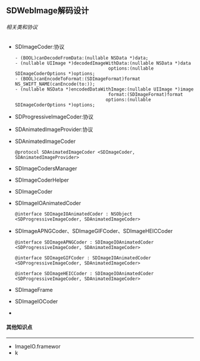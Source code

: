 ## SDWebImage解码设计

###### 相关类和协议

- SDImageCoder:协议

  ```
  - (BOOL)canDecodeFromData:(nullable NSData *)data;
  - (nullable UIImage *)decodedImageWithData:(nullable NSData *)data
                                     options:(nullable SDImageCoderOptions *)options;
  - (BOOL)canEncodeToFormat:(SDImageFormat)format NS_SWIFT_NAME(canEncode(to:));
  - (nullable NSData *)encodedDataWithImage:(nullable UIImage *)image
                                     format:(SDImageFormat)format
                                    options:(nullable SDImageCoderOptions *)options;
  ```

- SDProgressiveImageCoder:协议

- SDAnimatedImageProvider:协议

- SDAnimatedImageCoder

  ```
  @protocol SDAnimatedImageCoder <SDImageCoder, SDAnimatedImageProvider>
  ```
  
- SDImageCodersManager

- SDImageCoderHelper

- SDImageCoder

- SDImageIOAnimatedCoder

  ```
  @interface SDImageIOAnimatedCoder : NSObject <SDProgressiveImageCoder, SDAnimatedImageCoder>
  ```

- SDImageAPNGCoder、SDImageGIFCoder、SDImageHEICCoder

  ```
  @interface SDImageAPNGCoder : SDImageIOAnimatedCoder <SDProgressiveImageCoder, SDAnimatedImageCoder>
  
  @interface SDImageGIFCoder : SDImageIOAnimatedCoder <SDProgressiveImageCoder, SDAnimatedImageCoder>
  
  @interface SDImageHEICCoder : SDImageIOAnimatedCoder <SDProgressiveImageCoder, SDAnimatedImageCoder>
  ```

- SDImageFrame

- SDImageIOCoder

- 



#### 其他知识点

----

- ImageIO.framewor
- k